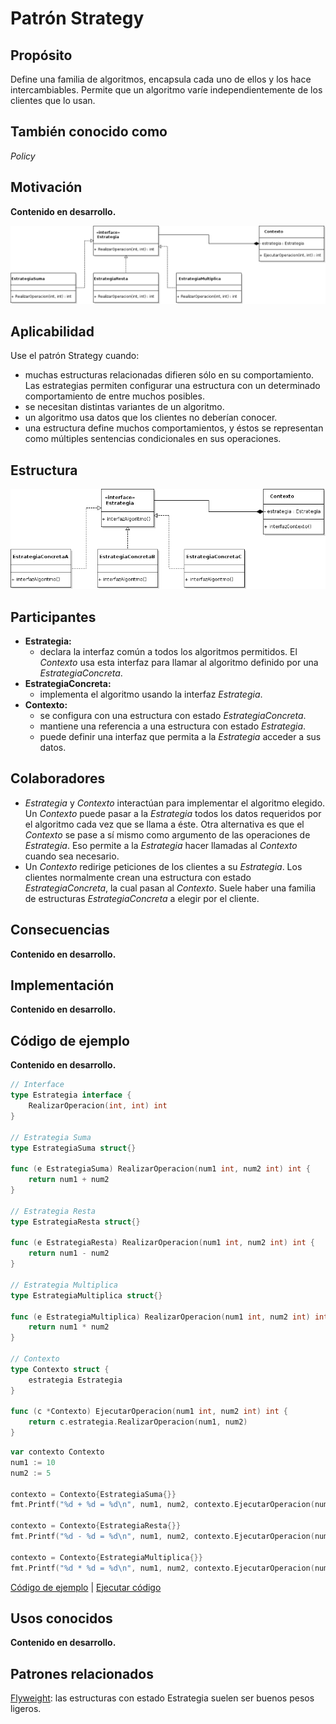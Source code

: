 # Patrón Strategy

## Propósito

Define una familia de algoritmos, encapsula cada uno de ellos y los hace intercambiables. Permite que un algoritmo varíe independientemente de los clientes que lo usan.

## También conocido como

_Policy_

## Motivación

**Contenido en desarrollo.**

![](/assets/uml/ejemplos/strategy.png)

## Aplicabilidad

Use el patrón Strategy cuando:

* muchas estructuras relacionadas difieren sólo en su comportamiento. Las estrategias permiten configurar una estructura con un determinado comportamiento de entre muchos posibles.
* se necesitan distintas variantes de un algoritmo.
* un algoritmo usa datos que los clientes no deberían conocer.
* una estructura define muchos comportamientos, y éstos se representan como múltiples sentencias condicionales en sus operaciones.

## Estructura

![](/assets/uml/strategy.png)

## Participantes

* **Estrategia:**
  * declara la interfaz común a todos los algoritmos permitidos. El _Contexto_ usa esta interfaz para llamar al algoritmo definido por una _EstrategiaConcreta_.
* **EstrategiaConcreta:**
  * implementa el algoritmo usando la interfaz _Estrategia_.
* **Contexto:**
  * se configura con una estructura con estado _EstrategiaConcreta_.
  * mantiene una referencia a una estructura con estado _Estrategia_.
  * puede definir una interfaz que permita a la _Estrategia_ acceder a sus datos.

## Colaboradores

* _Estrategia_ y _Contexto_ interactúan para implementar el algoritmo elegido. Un _Contexto_ puede pasar a la _Estrategia_ todos los datos requeridos por el algoritmo cada vez que se llama a éste. Otra alternativa es que el _Contexto_ se pase a sí mismo como argumento de las operaciones de _Estrategia_. Eso permite a la _Estrategia_ hacer llamadas al _Contexto_ cuando sea necesario.
* Un _Contexto_ redirige peticiones de los clientes a su _Estrategia_. Los clientes normalmente crean una estructura con estado _EstrategiaConcreta_, la cual pasan al _Contexto_. Suele haber una familia de estructuras _EstrategiaConcreta_ a elegir  por el cliente.

## Consecuencias

**Contenido en desarrollo.**

## Implementación

**Contenido en desarrollo.**

## Código de ejemplo

**Contenido en desarrollo.**

```go
// Interface
type Estrategia interface {
    RealizarOperacion(int, int) int
}

// Estrategia Suma
type EstrategiaSuma struct{}

func (e EstrategiaSuma) RealizarOperacion(num1 int, num2 int) int {
    return num1 + num2
}

// Estrategia Resta
type EstrategiaResta struct{}

func (e EstrategiaResta) RealizarOperacion(num1 int, num2 int) int {
    return num1 - num2
}

// Estrategia Multiplica
type EstrategiaMultiplica struct{}

func (e EstrategiaMultiplica) RealizarOperacion(num1 int, num2 int) int {
    return num1 * num2
}

// Contexto
type Contexto struct {
    estrategia Estrategia
}

func (c *Contexto) EjecutarOperacion(num1 int, num2 int) int {
    return c.estrategia.RealizarOperacion(num1, num2)
}
```

```go
var contexto Contexto
num1 := 10
num2 := 5

contexto = Contexto{EstrategiaSuma{}}
fmt.Printf("%d + %d = %d\n", num1, num2, contexto.EjecutarOperacion(num1, num2))

contexto = Contexto{EstrategiaResta{}}
fmt.Printf("%d - %d = %d\n", num1, num2, contexto.EjecutarOperacion(num1, num2))

contexto = Contexto{EstrategiaMultiplica{}}
fmt.Printf("%d * %d = %d\n", num1, num2, contexto.EjecutarOperacion(num1, num2))
```

[Código de ejemplo](https://github.com/danielspk/designpatternsingo/tree/master/patrones/comportamiento/strategy) | [Ejecutar código](https://play.golang.org/p/OoMEcPgef7e)

## Usos conocidos

**Contenido en desarrollo.**

## Patrones relacionados

[Flyweight](/patrones/estructurales/flyweight.md): las estructuras con estado Estrategia suelen ser buenos pesos ligeros.
